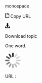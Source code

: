 # 

monospace

![Copy URL](media/monospace/Copy.png)
Copy URL

![Download](media/monospace/Download.png)

Download topic

One word.

![In progress](media/monospace/activity-large.gif)

URL :
